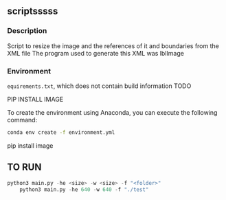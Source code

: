 ## scriptsssss

### Description
Script to resize the image and the references of it and boundaries from the XML file
The program used to generate this XML was lblImage 

### Environment

`equirements.txt`, which does not contain build information <!---to do later --> TODO

PIP INSTALL IMAGE

To create the environment using Anaconda, you can execute the following command:

```sh
conda env create -f environment.yml
```

pip install image


## TO RUN

```python
python3 main.py -he <size> -w <size> -f "<folder>"
    python3 main.py -he 640 -w 640 -f "./test"
```
